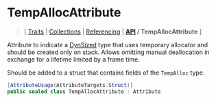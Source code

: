 # TempAllocAttribute

> \[ [Traits](../traits.md)
> \| [Collections](../collections.md)
> \| [Referencing](../borrow-checker-at-home.md)
> \| **[API](index.g.md) / TempAllocAttribute**
> \]

Attribute to indicate a [DynSized](T.DynSizedAttribute.g.md) type
that uses temporary allocator and should be created only on stack.
Allows omitting manual deallocation in exchange for a lifetime limited by a frame time.

Should be added to a struct that contains fields of the `TempAlloc` type.

```csharp
[AttributeUsage(AttributeTargets.Struct)]
public sealed class TempAllocAttribute : Attribute
```
